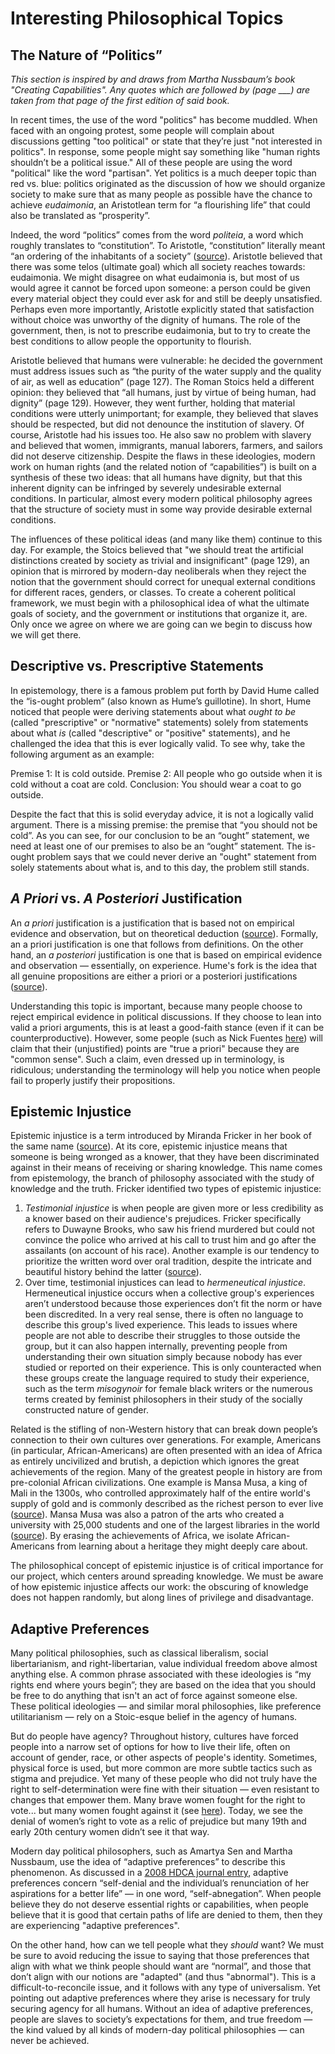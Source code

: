 # Interesting Philosophical Topics

## The Nature of “Politics”

*This section is inspired by and draws from Martha Nussbaum’s book "Creating Capabilities". Any quotes which are followed by (page \_\_\_) are taken from that page of the first edition of said book.*

In recent times, the use of the word "politics" has become muddled. When faced with an ongoing protest, some people will complain about discussions getting "too political" or state that they’re just "not interested in politics". In response, some people might say something like "human rights shouldn’t be a political issue." All of these people are using the word "political" like the word "partisan". Yet politics is a much deeper topic than red vs. blue: politics originated as the discussion of how we should organize society to make sure that as many people as possible have the chance to achieve *eudaimonia*, an Aristotlean term for “a flourishing life” that could also be translated as “prosperity”. 

Indeed, the word “politics” comes from the word *politeia*, a word which roughly translates to “constitution”. To Aristotle, “constitution” literally meant “an ordering of the inhabitants of a society” ([source](https://plato.stanford.edu/entries/aristotle-politics/#PolView)). Aristotle believed that there was some telos (ultimate goal) which all society reaches towards: eudaimonia. We might disagree on what eudaimonia is, but most of us would agree it cannot be forced upon someone: a person could be given every material object they could ever ask for and still be deeply unsatisfied. Perhaps even more importantly, Aristotle explicitly stated that satisfaction without choice was unworthy of the dignity of humans. The role of the government, then, is not to prescribe eudaimonia, but to try to create the best conditions to allow people the opportunity to flourish. 

Aristotle believed that humans were vulnerable: he decided the government must address issues such as “the purity of the water supply and the quality of air, as well as education” (page 127). The Roman Stoics held a different opinion: they believed that “all humans, just by virtue of being human, had dignity”  (page 129). However, they went further, holding that material conditions were utterly unimportant; for example, they believed that slaves should be respected, but did not denounce the institution of slavery. Of course, Aristotle had his issues too. He also saw no problem with slavery and believed that women, immigrants, manual laborers, farmers, and sailors did not deserve citizenship. Despite the flaws in these ideologies, modern work on human rights (and the related notion of “capabilities”) is built on a synthesis of these two ideas: that all humans have dignity, but that this inherent dignity can be infringed by severely undesirable external conditions. In particular, almost every modern political philosophy agrees that the structure of society must in some way provide desirable external conditions. 

The influences of these political ideas (and many like them) continue to this day. For example, the Stoics believed that "we should treat the artificial distinctions created by society as trivial and insignificant" (page 129), an opinion that is mirrored by modern-day neoliberals when they reject the notion that the government should correct for unequal external conditions for different races, genders, or classes. To create a coherent political framework, we must begin with a philosophical idea of what the ultimate goals of society, and the government or institutions that organize it, are. Only once we agree on where we are going can we begin to discuss how we will get there. 

## Descriptive vs. Prescriptive Statements

In epistemology, there is a famous problem put forth by David Hume called the “is-ought problem” (also known as Hume’s guillotine). In short, Hume noticed that people were deriving statements about what *ought to be* (called "prescriptive" or "normative" statements) solely from statements about what *is* (called "descriptive" or "positive" statements), and he challenged the idea that this is ever logically valid. To see why, take the following argument as an example: 

Premise 1: It is cold outside. 
Premise 2: All people who go outside when it is cold without a coat are cold. 
Conclusion: You should wear a coat to go outside. 

Despite the fact that this is solid everyday advice, it is not a logically valid argument. There is a missing premise: the premise that “you should not be cold”. As you can see, for our conclusion to be an “ought” statement, we need at least one of our premises to also be an “ought” statement. The is-ought problem says that we could never derive an "ought" statement from solely statements about what is, and to this day, the problem still stands. 

## *A Priori* vs. *A Posteriori* Justification

An *a priori* justification is a justification that is based not on empirical evidence and observation, but on theoretical deduction ([source](https://plato.stanford.edu/entries/apriori/)). Formally, an a priori justification is one that follows from definitions. On the other hand, an *a posteriori* justification is one that is based on empirical evidence and observation — essentially, on experience. Hume's fork is the idea that all genuine propositions are either a priori or a posteriori justifications ([source](https://www.jstor.org/stable/27743990)). 

Understanding this topic is important, because many people choose to reject empirical evidence in political discussions. If they choose to lean into valid a priori arguments, this is at least a good-faith stance (even if it can be counterproductive). However, some people (such as Nick Fuentes [here](https://youtu.be/8XbT4UojaRw?t=1370)) will claim that their (unjustified) points are "true a priori" because they are "common sense". Such a claim, even dressed up in terminology, is ridiculous; understanding the terminology will help you notice when people fail to properly justify their propositions. 

## Epistemic Injustice

Epistemic injustice is a term introduced by Miranda Fricker in her book of the same name ([source](https://onlinelibrary.wiley.com/doi/full/10.1111/josp.12348)). At its core, epistemic injustice means that someone is being wronged as a knower, that they have been discriminated against in their means of receiving or sharing knowledge. This name comes from epistemology, the branch of philosophy associated with the study of knowledge and the truth. Fricker identified two types of epistemic injustice: 

1. *Testimonial injustice* is when people are given more or less credibility as a knower based on their audience's prejudices. Fricker specifically refers to Duwayne Brooks, who saw his friend murdered but could not convince the police who arrived at his call to trust him and go after the assailants (on account of his race). Another example is our tendency to prioritize the written word over oral tradition, despite the intricate and beautiful history behind the latter ([source](https://ir.uiowa.edu/cgi/viewcontent.cgi?article=1186&context=bai)).
2. Over time, testimonial injustices can lead to *hermeneutical injustice*. Hermeneutical injustice occurs when a collective group's experiences aren’t understood because those experiences don’t fit the norm or have been discredited. In a very real sense, there is often no language to describe this group's lived experience. This leads to issues where people are not able to describe their struggles to those outside the group, but it can also happen internally, preventing people from understanding their own situation simply because nobody has ever studied or reported on their experience. This is only counteracted when these groups create the language required to study their experience, such as the term *misogynoir* for female black writers or the numerous terms created by feminist philosophers in their study of the socially constructed nature of gender.

Related is the stifling of non-Western history that can break down people’s connection to their own cultures over generations. For example, Americans (in particular, African-Americans) are often presented with an idea of Africa as entirely uncivilized and brutish, a depiction which ignores the great achievements of the region. Many of the greatest people in history are from pre-colonial African civilizations. One example is Mansa Musa, a king of Mali in the 1300s, who controlled approximately half of the entire world's supply of gold and is commonly described as the richest person to ever live ([source](https://www.bbc.com/news/world-africa-47379458)). Mansa Musa was also a patron of the arts who created a university with 25,000 students and one of the largest libraries in the world ([source](https://www.historyrevealed.com/eras/medieval/the-richest-man-in-history-mansa-musa-i-of-mali/)). By erasing the achievements of Africa, we isolate African-Americans from learning about a heritage they might deeply care about.

The philosophical concept of epistemic injustice is of critical importance for our project, which centers around spreading knowledge. We must be aware of how epistemic injustice affects our work: the obscuring of knowledge does not happen randomly, but along lines of privilege and disadvantage. 

## Adaptive Preferences

Many political philosophies, such as classical liberalism, social libertarianism, and right-libertarian, value individual freedom above almost anything else. A common phrase associated with these ideologies is “my rights end where yours begin”; they are based on the idea that you should be free to do anything that isn't an act of force against someone else. These political ideologies — and similar moral philosophies, like preference utilitarianism — rely on a Stoic-esque belief in the agency of humans. 

But do people have agency? Throughout history, cultures have forced people into a narrow set of options for how to live their life, often on account of gender, race, or other aspects of people's identity. Sometimes, physical force is used, but more common are more subtle tactics such as stigma and prejudice. Yet many of these people who did not truly have the right to self-determination were fine with their situation — even resistant to changes that empower them. Many brave women fought for the right to vote... but many women fought against it (see [here](https://www.smithsonianmag.com/smart-news/why-some-women-campaigned-against-vote-women-180961738/)). Today, we see the denial of women’s right to vote as a relic of prejudice but many 19th and early 20th century women didn’t see it that way. 

Modern day political philosophers, such as Amartya Sen and Martha Nussbaum, use the idea of “adaptive preferences” to describe this phenomenon. As discussed in a [2008 HDCA journal entry](https://hd-ca.org/?s2member_file_download_key=3026185d84b1eda8a2525ea012dc9a35&s2member_file_download=/HDCA+2008+-+Watts%2C+Comim+%26+Ridley+-+Adaptive+preferences+and.doc), adaptive preferences concern “self-denial and the individual’s renunciation of her aspirations for a better life” — in one word, “self-abnegation”. When people believe they do not deserve essential rights or capabilities, when people believe that it is good that certain paths of life are denied to them, then they are experiencing "adaptive preferences". 

On the other hand, how can we tell people what they *should* want? We must be sure to avoid reducing the issue to saying that those preferences that align with what we think people should want are “normal”, and those that don’t align with our notions are "adapted" (and thus "abnormal"). This is a difficult-to-reconcile issue, and it follows with any type of universalism. Yet pointing out adaptive preferences where they arise is necessary for truly securing agency for all humans. Without an idea of adaptive preferences, people are slaves to society’s expectations for them, and true freedom — the kind valued by all kinds of modern-day political philosophies — can never be achieved. 
